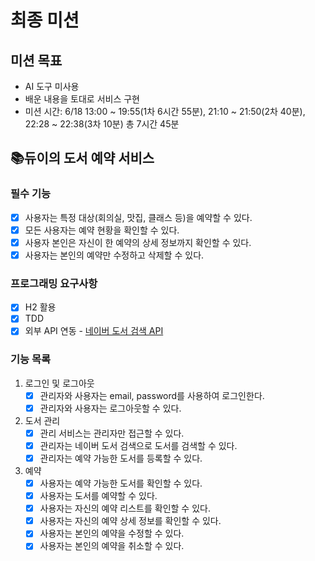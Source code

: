# 최종 미션

## 미션 목표
- AI 도구 미사용
- 배운 내용을 토대로 서비스 구현
- 미션 시간: 6/18 13:00 ~ 19:55(1차 6시간 55분), 21:10 ~ 21:50(2차 40분), 22:28 ~ 22:38(3차 10분) 총 7시간 45분

## 📚듀이의 도서 예약 서비스 

### 필수 기능
- [x] 사용자는 특정 대상(회의실, 맛집, 클래스 등)을 예약할 수 있다.
- [x] 모든 사용자는 예약 현황을 확인할 수 있다.
- [x] 사용자 본인은 자신이 한 예약의 상세 정보까지 확인할 수 있다.
- [x] 사용자는 본인의 예약만 수정하고 삭제할 수 있다.

### 프로그래밍 요구사항
- [x] H2 활용
- [x] TDD
- [x] 외부 API 연동 - [네이버 도서 검색 API](https://developers.naver.com/docs/serviceapi/search/book/book.md)

### 기능 목록
1. 로그인 및 로그아웃
   - [x] 관리자와 사용자는 email, password를 사용하여 로그인한다.
   - [x] 관리자와 사용자는 로그아웃할 수 있다.

2. 도서 관리
   - [x] 관리 서비스는 관리자만 접근할 수 있다.
   - [x] 관리자는 네이버 도서 검색으로 도서를 검색할 수 있다.
   - [x] 관리자는 예약 가능한 도서를 등록할 수 있다.

3. 예약
   - [x] 사용자는 예약 가능한 도서를 확인할 수 있다.
   - [x] 사용자는 도서를 예약할 수 있다.
   - [x] 사용자는 자신의 예약 리스트를 확인할 수 있다.
   - [x] 사용자는 자신의 예약 상세 정보를 확인할 수 있다.
   - [x] 사용자는 본인의 예약을 수정할 수 있다.
   - [x] 사용자는 본인의 예약을 취소할 수 있다.
